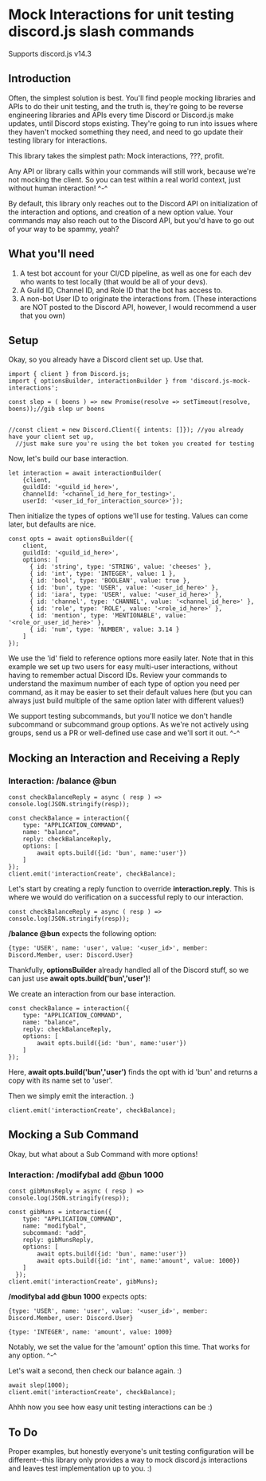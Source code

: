 # Mock Interactions for unit testing discord.js slash commands

Supports discord.js v14.3

## Introduction

Often, the simplest solution is best. You'll find people mocking libraries and APIs to do their unit testing, and the truth is, they're going to be reverse engineering libraries and APIs every time Discord or Discord.js make updates, until Discord stops existing. They're going to run into issues where they haven't mocked something they need, and need to go update their testing library for interactions.

This library takes the simplest path: Mock interactions, ???, profit.

Any API or library calls within your commands will still work, because we're not mocking the client. So you can test within a real world context, just without human interaction! ^-^

By default, this library only reaches out to the Discord API on initialization of the interaction and options, and creation of a new option value. Your commands may also reach out to the Discord API, but you'd have to go out of your way to be spammy, yeah?

## What you'll need
  1. A test bot account for your CI/CD pipeline, as well as one for each dev who wants to test locally (that would be all of your devs).
  2. A Guild ID, Channel ID, and Role ID that the bot has access to.
  3. A non-bot User ID to originate the interactions from. (These interactions are NOT posted to the Discord API, however, I would recommend a user that you own)

## Setup

Okay, so you already have a Discord client set up. Use that.

```
import { client } from Discord.js;
import { optionsBuilder, interactionBuilder } from 'discord.js-mock-interactions';

const slep = ( boens ) => new Promise(resolve => setTimeout(resolve, boens));//gib slep ur boens


//const client = new Discord.Client({ intents: []}); //you already have your client set up, 
  //just make sure you're using the bot token you created for testing
```

Now, let's build our base interaction.

```
let interaction = await interactionBuilder(
	{client,
	guildId: '<guild_id_here>',
	channelId: '<channel_id_here_for_testing>',
	userId: '<user_id_for_interaction_source>'});

```

Then initialize the types of options we'll use for testing. Values can come later, but defaults are nice.

```
const opts = await optionsBuilder({
	client,
	guildId: '<guild_id_here>',
	options: [
	  { id: 'string', type: 'STRING', value: 'cheeses' },
	  { id: 'int', type: 'INTEGER', value: 1 },
	  { id: 'bool', type: 'BOOLEAN', value: true },
	  { id: 'bun', type: 'USER', value: '<user_id_here>' },
	  { id: 'iara', type: 'USER', value: '<user_id_here>' },
	  { id: 'channel', type: 'CHANNEL', value: '<channel_id_here>' },
	  { id: 'role', type: 'ROLE', value: '<role_id_here>' },
	  { id: 'mention', type: 'MENTIONABLE', value: '<role_or_user_id_here>' },
	  { id: 'num', type: 'NUMBER', value: 3.14 }
	]
});
```

We use the 'id' field to reference options more easily later. Note that in this example we set up two users for easy multi-user interactions, without having to remember actual Discord IDs. Review your commands to understand the maximum number of each type of option you need per command, as it may be easier to set their default values here (but you can always just build multiple of the same option later with different values!)

We support testing subcommands, but you'll notice we don't handle subcommand or subcommand group options. As we're not actively using groups, send us a PR or well-defined use case and we'll sort it out. ^-^

## Mocking an Interaction and Receiving a Reply

### Interaction: /balance @bun

```
const checkBalanceReply = async ( resp ) => console.log(JSON.stringify(resp));

const checkBalance = interaction({
	type: "APPLICATION_COMMAND",
	name: "balance",
	reply: checkBalanceReply,
	options: [
		await opts.build({id: 'bun', name:'user'})
	]
});
client.emit('interactionCreate', checkBalance);
```

Let's start by creating a reply function to override **interaction.reply**. This is where we would do verification on a successful reply to our interaction.

`const checkBalanceReply = async ( resp ) => console.log(JSON.stringify(resp));`

**/balance @bun** expects the following option:

  `{type: 'USER', name: 'user', value: '<user_id>', member: Discord.Member, user: Discord.User}` 
  
Thankfully, **optionsBuilder** already handled all of the Discord stuff, so we can just use **await opts.build('bun','user')**!
 
We create an interaction from our base interaction.

```
const checkBalance = interaction({
	type: "APPLICATION_COMMAND",
	name: "balance",
	reply: checkBalanceReply,
	options: [
		await opts.build({id: 'bun', name:'user'})
	]
});
```

Here, **await opts.build('bun','user')** finds the opt with id 'bun' and returns a copy with its name set to 'user'.

Then we simply emit the interaction. :)

`client.emit('interactionCreate', checkBalance);`

## Mocking a Sub Command

Okay, but what about a Sub Command with more options!

### Interaction: /modifybal add @bun 1000
```
const gibMunsReply = async ( resp ) => console.log(JSON.stringify(resp));

const gibMuns = interaction({
    type: "APPLICATION_COMMAND",
    name: "modifybal",
    subcommand: "add",
    reply: gibMunsReply,
    options: [
		await opts.build({id: 'bun', name:'user'})
		await opts.build({id: 'int', name:'amount', value: 1000})
    ]
  });
client.emit('interactionCreate', gibMuns);
```

**/modifybal add @bun 1000** expects opts:
  
  `{type: 'USER', name: 'user', value: '<user_id>', member: Discord.Member, user: Discord.User}`
  
  `{type: 'INTEGER', name: 'amount', value: 1000}`
  
Notably, we set the value for the 'amount' option this time. That works for any option. ^-^

Let's wait a second, then check our balance again. :)
  
```
await slep(1000);
client.emit('interactionCreate', checkBalance);
```

Ahhh now you see how easy unit testing interactions can be :)


## To Do

Proper examples, but honestly everyone's unit testing configuration will be different--this library only provides a way to mock discord.js interactions and leaves test implementation up to you. :)

